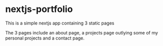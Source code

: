 # nextjs-portfolio
This is a simple nextjs app containing 3 static pages

The 3 pages include an about page, a projects page outlying some of my personal projects and a contact page.
